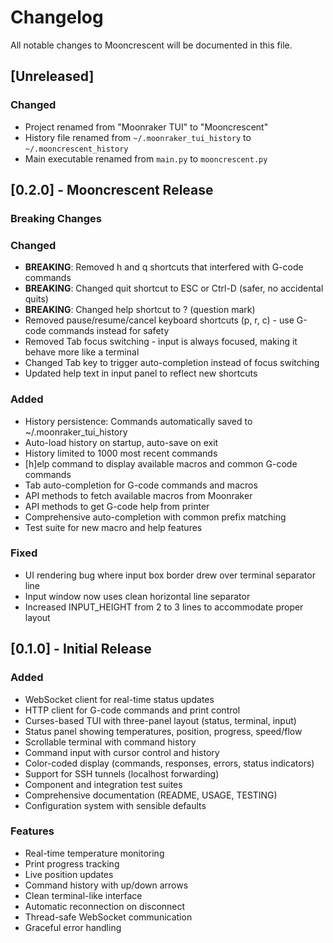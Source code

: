 # Changelog

All notable changes to Mooncrescent will be documented in this file.

## [Unreleased]

### Changed
- Project renamed from "Moonraker TUI" to "Mooncrescent"
- History file renamed from `~/.moonraker_tui_history` to `~/.mooncrescent_history`
- Main executable renamed from `main.py` to `mooncrescent.py`

## [0.2.0] - Mooncrescent Release

### Breaking Changes

### Changed
- **BREAKING**: Removed h and q shortcuts that interfered with G-code commands
- **BREAKING**: Changed quit shortcut to ESC or Ctrl-D (safer, no accidental quits)
- **BREAKING**: Changed help shortcut to ? (question mark)
- Removed pause/resume/cancel keyboard shortcuts (p, r, c) - use G-code commands instead for safety
- Removed Tab focus switching - input is always focused, making it behave more like a terminal
- Changed Tab key to trigger auto-completion instead of focus switching
- Updated help text in input panel to reflect new shortcuts

### Added
- History persistence: Commands automatically saved to ~/.moonraker_tui_history
- Auto-load history on startup, auto-save on exit
- History limited to 1000 most recent commands
- [h]elp command to display available macros and common G-code commands
- Tab auto-completion for G-code commands and macros
- API methods to fetch available macros from Moonraker
- API methods to get G-code help from printer
- Comprehensive auto-completion with common prefix matching
- Test suite for new macro and help features

### Fixed
- UI rendering bug where input box border drew over terminal separator line
- Input window now uses clean horizontal line separator
- Increased INPUT_HEIGHT from 2 to 3 lines to accommodate proper layout

## [0.1.0] - Initial Release

### Added
- WebSocket client for real-time status updates
- HTTP client for G-code commands and print control
- Curses-based TUI with three-panel layout (status, terminal, input)
- Status panel showing temperatures, position, progress, speed/flow
- Scrollable terminal with command history
- Command input with cursor control and history
- Color-coded display (commands, responses, errors, status indicators)
- Support for SSH tunnels (localhost forwarding)
- Component and integration test suites
- Comprehensive documentation (README, USAGE, TESTING)
- Configuration system with sensible defaults

### Features
- Real-time temperature monitoring
- Print progress tracking
- Live position updates
- Command history with up/down arrows
- Clean terminal-like interface
- Automatic reconnection on disconnect
- Thread-safe WebSocket communication
- Graceful error handling


